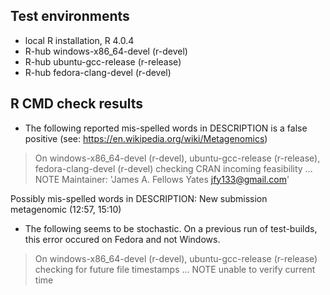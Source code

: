 ## Test environments
- local R installation, R 4.0.4
- R-hub windows-x86_64-devel (r-devel)
- R-hub ubuntu-gcc-release (r-release)
- R-hub fedora-clang-devel (r-devel)

## R CMD check results
- The following reported mis-spelled words in DESCRIPTION is a false positive
  (see: https://en.wikipedia.org/wiki/Metagenomics)
  
> On windows-x86_64-devel (r-devel), ubuntu-gcc-release (r-release), fedora-clang-devel (r-devel)
  checking CRAN incoming feasibility ... NOTE
  Maintainer: 'James A. Fellows Yates <jfy133@gmail.com>'
  

  
  Possibly mis-spelled words in DESCRIPTION:
  New submission
    metagenomic (12:57, 15:10)

- The following seems to be stochastic. On a previous run of test-builds, this
  error occured on Fedora and not Windows.

> On windows-x86_64-devel (r-devel), ubuntu-gcc-release (r-release)
  checking for future file timestamps ... NOTE
  unable to verify current time
  
